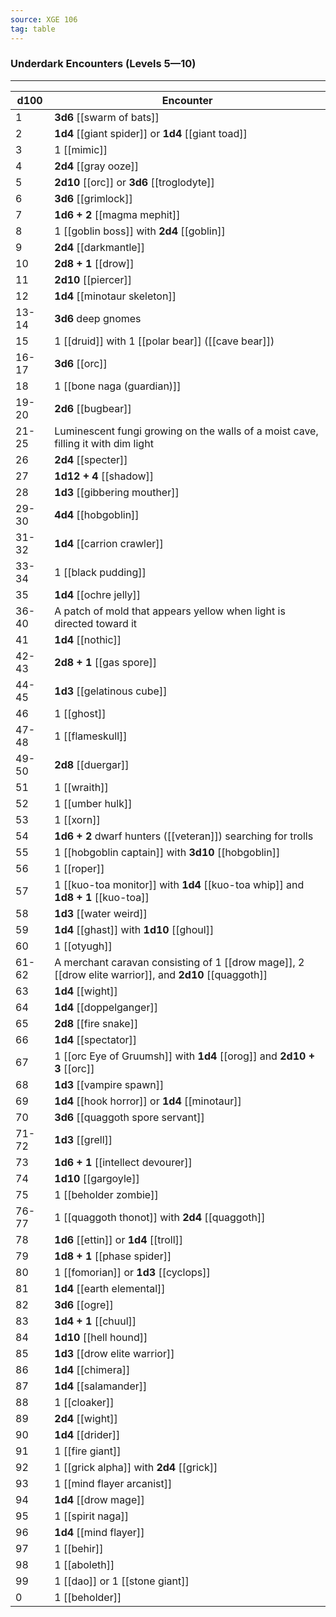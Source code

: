 ```yaml
---
source: XGE 106
tag: table
---
```


### Underdark Encounters (Levels 5—10)
---
|d100|Encounter|
|----|------------|
|1|**3d6** [[swarm of bats]]|
|2|**1d4** [[giant spider]] or **1d4** [[giant toad]]|
|3|1 [[mimic]]|
|4|**2d4** [[gray ooze]]|
|5|**2d10** [[orc]] or **3d6** [[troglodyte]]|
|6|**3d6** [[grimlock]]|
|7|**1d6 + 2** [[magma mephit]]|
|8|1 [[goblin boss]] with **2d4** [[goblin]]|
|9|**2d4** [[darkmantle]]|
|10|**2d8 + 1** [[drow]]|
|11|**2d10** [[piercer]]|
|12|**1d4** [[minotaur skeleton]]|
|13-14|**3d6** deep gnomes|
|15|1 [[druid]] with 1 [[polar bear]] ([[cave bear]])|
|16-17|**3d6** [[orc]]|
|18|1 [[bone naga (guardian)]]|
|19-20|**2d6** [[bugbear]]|
|21-25|Luminescent fungi growing on the walls of a moist cave, filling it with dim light|
|26|**2d4** [[specter]]|
|27|**1d12 + 4** [[shadow]]|
|28|**1d3** [[gibbering mouther]]|
|29-30|**4d4** [[hobgoblin]]|
|31-32|**1d4** [[carrion crawler]]|
|33-34|1 [[black pudding]]|
|35|**1d4** [[ochre jelly]]|
|36-40|A patch of mold that appears yellow when light is directed toward it|
|41|**1d4** [[nothic]]|
|42-43|**2d8 + 1** [[gas spore]]|
|44-45|**1d3** [[gelatinous cube]]|
|46|1 [[ghost]]|
|47-48|1 [[flameskull]]|
|49-50|**2d8** [[duergar]]|
|51|1 [[wraith]]|
|52|1 [[umber hulk]]|
|53|1 [[xorn]]|
|54|**1d6 + 2** dwarf hunters ([[veteran]]) searching for trolls|
|55|1 [[hobgoblin captain]] with **3d10** [[hobgoblin]]|
|56|1 [[roper]]|
|57|1 [[kuo-toa monitor]] with **1d4** [[kuo-toa whip]] and **1d8 + 1** [[kuo-toa]]|
|58|**1d3** [[water weird]]|
|59|**1d4** [[ghast]] with **1d10** [[ghoul]]|
|60|1 [[otyugh]]|
|61-62|A merchant caravan consisting of 1 [[drow mage]], 2 [[drow elite warrior]], and **2d10** [[quaggoth]]|
|63|**1d4** [[wight]]|
|64|**1d4** [[doppelganger]]|
|65|**2d8** [[fire snake]]|
|66|**1d4** [[spectator]]|
|67|1 [[orc Eye of Gruumsh]] with **1d4** [[orog]] and **2d10 + 3** [[orc]]|
|68|**1d3** [[vampire spawn]]|
|69|**1d4** [[hook horror]] or **1d4** [[minotaur]]|
|70|**3d6** [[quaggoth spore servant]]|
|71-72|**1d3** [[grell]]|
|73|**1d6 + 1** [[intellect devourer]]|
|74|**1d10** [[gargoyle]]|
|75|1 [[beholder zombie]]|
|76-77|1 [[quaggoth thonot]] with **2d4** [[quaggoth]]|
|78|**1d6** [[ettin]] or **1d4** [[troll]]|
|79|**1d8 + 1** [[phase spider]]|
|80|1 [[fomorian]] or **1d3** [[cyclops]]|
|81|**1d4** [[earth elemental]]|
|82|**3d6** [[ogre]]|
|83|**1d4 + 1** [[chuul]]|
|84|**1d10** [[hell hound]]|
|85|**1d3** [[drow elite warrior]]|
|86|**1d4** [[chimera]]|
|87|**1d4** [[salamander]]|
|88|1 [[cloaker]]|
|89|**2d4** [[wight]]|
|90|**1d4** [[drider]]|
|91|1 [[fire giant]]|
|92|1 [[grick alpha]] with **2d4** [[grick]]|
|93|1 [[mind flayer arcanist]]|
|94|**1d4** [[drow mage]]|
|95|1 [[spirit naga]]|
|96|**1d4** [[mind flayer]]|
|97|1 [[behir]]|
|98|1 [[aboleth]]|
|99|1 [[dao]] or 1 [[stone giant]]|
|0|1 [[beholder]]|
